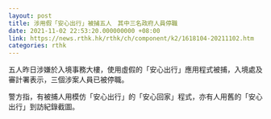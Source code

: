 ```yaml
---
layout: post
title: 涉用假「安心出行」被捕五人　其中三名政府人員停職
date: 2021-11-02 22:53:20.000000000 +08:00
link: https://news.rthk.hk/rthk/ch/component/k2/1618104-20211102.htm
categories: rthk
---
```


五人昨日涉嫌於入境事務大樓，使用虛假的「安心出行」應用程式被捕，入境處及審計署表示，三個涉案人員已被停職。

警方指，有被捕人用模仿「安心出行」的「安心回家」程式，亦有人用舊的「安心出行」到訪紀錄截圖。

